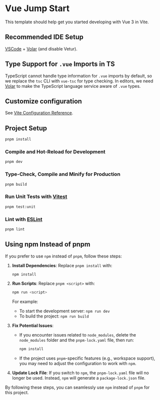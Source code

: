 # Vue Jump Start

This template should help get you started developing with Vue 3 in Vite.

## Recommended IDE Setup

[VSCode](https://code.visualstudio.com/) + [Volar](https://marketplace.visualstudio.com/items?itemName=Vue.volar) (and disable Vetur).

## Type Support for `.vue` Imports in TS

TypeScript cannot handle type information for `.vue` imports by default, so we replace the `tsc` CLI with `vue-tsc` for type checking. In editors, we need [Volar](https://marketplace.visualstudio.com/items?itemName=Vue.volar) to make the TypeScript language service aware of `.vue` types.

## Customize configuration

See [Vite Configuration Reference](https://vite.dev/config/).

## Project Setup

```sh
pnpm install
```

### Compile and Hot-Reload for Development

```sh
pnpm dev
```

### Type-Check, Compile and Minify for Production

```sh
pnpm build
```

### Run Unit Tests with [Vitest](https://vitest.dev/)

```sh
pnpm test:unit
```

### Lint with [ESLint](https://eslint.org/)

```sh
pnpm lint
```

## Using npm Instead of pnpm

If you prefer to use `npm` instead of `pnpm`, follow these steps:

1. **Install Dependencies**:
   Replace `pnpm install` with:

   ```sh
   npm install
   ```

2. **Run Scripts**:
   Replace `pnpm <script>` with:

   ```sh
   npm run <script>
   ```

   For example:

   - To start the development server: `npm run dev`
   - To build the project: `npm run build`

3. **Fix Potential Issues**:

   - If you encounter issues related to `node_modules`, delete the `node_modules` folder and the `pnpm-lock.yaml` file, then run:
     ```sh
     npm install
     ```
   - If the project uses `pnpm`-specific features (e.g., workspace support), you may need to adjust the configuration to work with `npm`.

4. **Update Lock File**:
   If you switch to `npm`, the `pnpm-lock.yaml` file will no longer be used. Instead, `npm` will generate a `package-lock.json` file.

By following these steps, you can seamlessly use `npm` instead of `pnpm` for this project.
